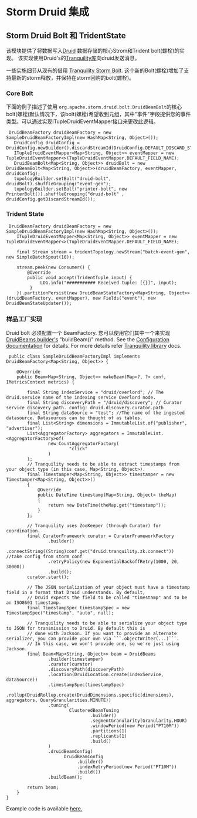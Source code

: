 # Storm Druid 集成

## Storm Druid Bolt 和 TridentState

该模块提供了将数据写入[Druid](http://druid.io/) 数据存储的核心Strom和Trident bolt(螺栓)的实现。 该实现使用Druid's的[Tranquility库](https://github.com/druid-io/tranquility)向druid发送消息。

一些实施细节从现有的借用 [Tranquility Storm Bolt](https://github.com/druid-io/tranquility/blob/master/docs/storm.md). 这个新的Bolt(螺栓)增加了支持最新的storm释放，并保持在storm回购的bolt(螺栓)。

### Core Bolt

下面的例子描述了使用 `org.apache.storm.druid.bolt.DruidBeamBolt`的核心bolt(螺栓)默认情况下，该bolt(螺栓)希望收到元组，其中"事件"字段提供您的事件类型。可以通过实现ITupleDruidEventMapper接口来更改此逻辑。

```
 DruidBeamFactory druidBeamFactory = new SampleDruidBeamFactoryImpl(new HashMap<String, Object>());
   DruidConfig druidConfig = DruidConfig.newBuilder().discardStreamId(DruidConfig.DEFAULT_DISCARD_STREAM_ID).build();
   ITupleDruidEventMapper<Map<String, Object>> eventMapper = new TupleDruidEventMapper<>(TupleDruidEventMapper.DEFAULT_FIELD_NAME);
   DruidBeamBolt<Map<String, Object>> druidBolt = new DruidBeamBolt<Map<String, Object>>(druidBeamFactory, eventMapper, druidConfig);
   topologyBuilder.setBolt("druid-bolt", druidBolt).shuffleGrouping("event-gen");
   topologyBuilder.setBolt("printer-bolt", new PrinterBolt()).shuffleGrouping("druid-bolt" , druidConfig.getDiscardStreamId()); 
```

### Trident State

```
 DruidBeamFactory druidBeamFactory = new SampleDruidBeamFactoryImpl(new HashMap<String, Object>());
    ITupleDruidEventMapper<Map<String, Object>> eventMapper = new TupleDruidEventMapper<>(TupleDruidEventMapper.DEFAULT_FIELD_NAME);

    final Stream stream = tridentTopology.newStream("batch-event-gen", new SimpleBatchSpout(10));

    stream.peek(new Consumer() {
        @Override
        public void accept(TridentTuple input) {
             LOG.info("########### Received tuple: [{}]", input);
         }
    }).partitionPersist(new DruidBeamStateFactory<Map<String, Object>>(druidBeamFactory, eventMapper), new Fields("event"), new DruidBeamStateUpdater()); 
```

### 样品工厂实现

Druid bolt 必须配置一个 BeamFactory. 您可以使用它们其中一个来实现 [DruidBeams builder's](https://github.com/druid-io/tranquility/blob/master/core/src/main/scala/com/metamx/tranquility/druid/DruidBeams.scala) "buildBeam()" method. See the [Configuration documentation](https://github.com/druid-io/tranquility/blob/master/docs/configuration.md) for details. For more details refer [Tranquility library](https://github.com/druid-io/tranquility) docs.

```
 public class SampleDruidBeamFactoryImpl implements DruidBeamFactory<Map<String, Object>> {

    @Override
    public Beam<Map<String, Object>> makeBeam(Map<?, ?> conf, IMetricsContext metrics) {

        final String indexService = "druid/overlord"; // The druid.service name of the indexing service Overlord node.
        final String discoveryPath = "/druid/discovery"; // Curator service discovery path. config: druid.discovery.curator.path
        final String dataSource = "test"; //The name of the ingested datasource. Datasources can be thought of as tables.
        final List<String> dimensions = ImmutableList.of("publisher", "advertiser");
        List<AggregatorFactory> aggregators = ImmutableList.<AggregatorFactory>of(
                new CountAggregatorFactory(
                        "click"
                )
        );
        // Tranquility needs to be able to extract timestamps from your object type (in this case, Map<String, Object>).
        final Timestamper<Map<String, Object>> timestamper = new Timestamper<Map<String, Object>>()
        {
            @Override
            public DateTime timestamp(Map<String, Object> theMap)
            {
                return new DateTime(theMap.get("timestamp"));
            }
        };

        // Tranquility uses ZooKeeper (through Curator) for coordination.
        final CuratorFramework curator = CuratorFrameworkFactory
                .builder()
                .connectString((String)conf.get("druid.tranquility.zk.connect")) //take config from storm conf
                .retryPolicy(new ExponentialBackoffRetry(1000, 20, 30000))
                .build();
        curator.start();

        // The JSON serialization of your object must have a timestamp field in a format that Druid understands. By default,
        // Druid expects the field to be called "timestamp" and to be an ISO8601 timestamp.
        final TimestampSpec timestampSpec = new TimestampSpec("timestamp", "auto", null);

        // Tranquility needs to be able to serialize your object type to JSON for transmission to Druid. By default this is
        // done with Jackson. If you want to provide an alternate serializer, you can provide your own via ```.objectWriter(...)```.
        // In this case, we won't provide one, so we're just using Jackson.
        final Beam<Map<String, Object>> beam = DruidBeams
                .builder(timestamper)
                .curator(curator)
                .discoveryPath(discoveryPath)
                .location(DruidLocation.create(indexService, dataSource))
                .timestampSpec(timestampSpec)
                .rollup(DruidRollup.create(DruidDimensions.specific(dimensions), aggregators, QueryGranularities.MINUTE))
                .tuning(
                        ClusteredBeamTuning
                                .builder()
                                .segmentGranularity(Granularity.HOUR)
                                .windowPeriod(new Period("PT10M"))
                                .partitions(1)
                                .replicants(1)
                                .build()
                )
                .druidBeamConfig(
                      DruidBeamConfig
                           .builder()
                           .indexRetryPeriod(new Period("PT10M"))
                           .build())
                .buildBeam();

        return beam;
    }
} 
```

Example code is available [here.](https://github.com/apache/storm/tree/master/external/storm-druid/src/test/java/org/apache/storm/druid)